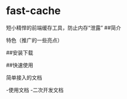 # fast-cache
短小精悍的前端缓存工具，防止内存“泄露”
 ##简介

 特色（推广的一些亮点）

 ##安装下载
 
 ##快速使用
 
 简单接入的文档

 -使用文档
 -二次开发文档

